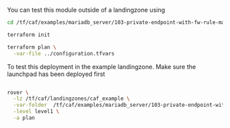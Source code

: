 You can test this module outside of a landingzone using

```bash
cd /tf/caf/examples/mariadb_server/103-private-endpoint-with-fw-rule-mariadb/standalone

terraform init

terraform plan \
  -var-file ../configuration.tfvars

```

To test this deployment in the example landingzone. Make sure the launchpad has been deployed first

```bash

rover \
  -lz /tf/caf/landingzones/caf_example \
  -var-folder  /tf/caf/examples/mariadb_server/103-private-endpoint-with-fw-rule-mariadb/ \
  -level level1 \
  -a plan

```